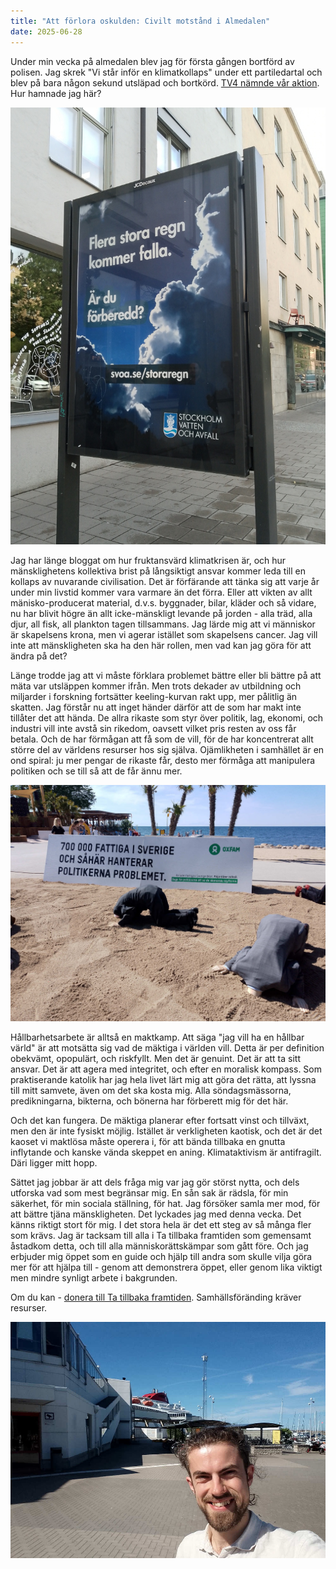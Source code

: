 ```yaml
---
title: "Att förlora oskulden: Civilt motstånd i Almedalen"
date: 2025-06-28
---
```


Under min vecka på almedalen blev jag för första gången bortförd av polisen. 
Jag skrek "Vi står inför en klimatkollaps" under ett partiledartal och blev 
på bara någon sekund utsläpad och bortkörd. 
[TV4 nämnde vår aktion](https://www.tv4.se/artikel/1lXvvoe6PvIi90R3SNZ9tF/c-ledaren-talar-i-almedalen). 
Hur hamnade jag här?

![SVOA reklam som varnar för extrema iväder](/assets/images/fler-regn.jpg)

Jag har länge bloggat om hur fruktansvärd klimatkrisen är, och hur 
mänsklighetens kollektiva brist på långsiktigt ansvar kommer leda till en 
kollaps av nuvarande civilisation. Det är förfärande att tänka sig att varje 
år under min livstid kommer vara varmare än det förra. Eller att vikten av 
allt mänisko-producerat material, d.v.s. byggnader, bilar, kläder och så 
vidare, nu har blivit högre än allt icke-mänskligt levande på jorden - alla 
träd, alla djur, all fisk, all plankton tagen tillsammans. Jag lärde mig 
att vi människor är skapelsens krona, men vi agerar istället som skapelsens 
cancer. Jag vill inte att mänskligheten ska ha den här rollen, men vad kan 
jag göra för att ändra på det?

Länge trodde jag att vi måste förklara problemet bättre eller bli bättre 
på att mäta var utsläppen kommer ifrån. Men trots dekader av utbildning 
och miljarder i forskning fortsätter keeling-kurvan rakt upp, mer pålitlig 
än skatten. Jag förstår nu att inget händer därför att de som har makt inte 
tillåter det att hända. De allra rikaste som styr över politik, lag, 
ekonomi, och industri vill inte avstå sin rikedom, oavsett vilket pris 
resten av oss får betala. Och de har förmågan att få som de vill, för de 
har koncentrerat allt större del av världens resurser hos sig själva. 
Ojämlikheten i samhället är en ond spiral: ju mer pengar de rikaste får, 
desto mer förmåga att manipulera politiken och se till så att de får ännu mer. 

![OXFAM installation om att politikerna gömmer huvudet i sanden för ojämlikheten](/assets/images/oxfam-sand.jpg)

Hållbarhetsarbete är alltså en maktkamp. Att säga "jag vill ha en hållbar värld" 
är att motsätta sig vad de mäktiga i världen vill. Detta är per definition 
obekvämt, opopulärt, och riskfyllt. Men det är genuint. Det är att ta sitt
ansvar. Det är att agera med integritet, och efter en moralisk kompass. Som 
praktiserande katolik har jag hela livet lärt mig att göra det rätta, att 
lyssna till mitt samvete, även om det ska kosta mig. Alla söndagsmässorna, 
predikningarna, bikterna, och bönerna har förberett mig för det här.

Och det kan fungera. De mäktiga planerar efter fortsatt vinst och tillväxt, 
men den är inte fysiskt möjlig. Istället är verkligheten kaotisk, och det är
det kaoset vi maktlösa måste operera i, för att bända tillbaka en gnutta 
inflytande och kanske vända skeppet en aning. Klimataktivism är antifragilt. 
Däri ligger mitt hopp.

Sättet jag jobbar är att dels fråga mig var jag gör störst nytta, och dels 
utforska vad som mest begränsar mig. En sån sak är rädsla, för min säkerhet, 
för min sociala ställning, för hat. Jag försöker samla mer mod, för att 
bättre tjäna mänskligheten. Det lyckades jag med denna vecka. Det känns 
riktigt stort för mig. I det stora hela är det ett steg av så många fler 
som krävs. Jag är tacksam till alla i Ta tillbaka framtiden som gemensamt 
åstadkom detta, och till alla människorättskämpar som gått före. Och jag 
erbjuder mig öppet som en guide och hjälp till andra som skulle vilja göra 
mer för att hjälpa till - genom att demonstrera öppet, eller genom lika 
viktigt men mindre synligt arbete i bakgrunden. 

Om du kan - [donera till Ta tillbaka framtiden](https://tatillbakaframtiden.se/donera/). Samhällsföränding kräver resurser. 

![Selfie på mig i visby](/assets/images/visby-selfie.jpg)
